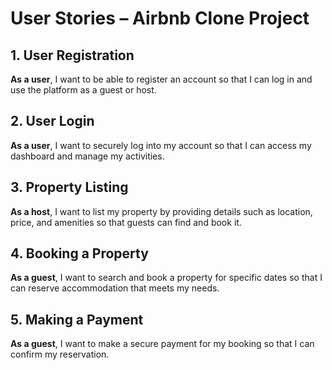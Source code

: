 # User Stories – Airbnb Clone Project

## 1. User Registration
**As a user**, I want to be able to register an account so that I can log in and use the platform as a guest or host.

## 2. User Login
**As a user**, I want to securely log into my account so that I can access my dashboard and manage my activities.

## 3. Property Listing
**As a host**, I want to list my property by providing details such as location, price, and amenities so that guests can find and book it.

## 4. Booking a Property
**As a guest**, I want to search and book a property for specific dates so that I can reserve accommodation that meets my needs.

## 5. Making a Payment
**As a guest**, I want to make a secure payment for my booking so that I can confirm my reservation.

